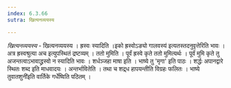 ```yaml
---
index: 6.3.66
sutra: खित्यनव्ययस्य

---
```

_खित्यनव्ययस्य_ - खित्यनव्ययस्य । ह्रस्वः स्यादिति ।इको ह्रस्वोऽङ्यो गालवस्य॑ इत्यतस्तदनुवृत्तेरिति भावः । अत्र ह्रस्वश्रुत्या अच इत्युपस्थितं द्रष्टव्यम् । ततो मुमिति । पूर्वं ह्रस्वे कृते ततो मुमित्यर्थः । पूर्वं मुमि कृते तु अजन्तत्वाऽभावाद्ध्रस्वो न स्यादिति भावः । शर्धञ्जहा माषा इति । भाष्ये तु 'मृगा' इति पाठः । शर्द्धः अपानद्वारे स्थितः शब्द इति माधवादयः । अन्तर्भावितेति । तथा च शद्र्ध हापयन्तीति विग्रहः फलितः । भाष्ये तुवातशुनी॑इति वार्तिके गर्धे॑ष्विति पठितम् ।